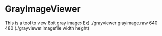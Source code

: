 # GrayImageViewer
This is a tool to view 8bit gray images
Ex) ./grayviewer grayimage.raw 640 480 (./grayviewer imagefile width height)
